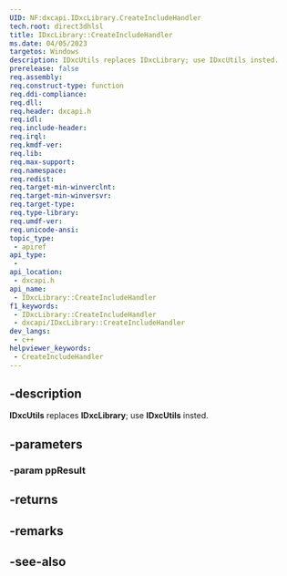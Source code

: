 ```yaml
---
UID: NF:dxcapi.IDxcLibrary.CreateIncludeHandler
tech.root: direct3dhlsl
title: IDxcLibrary::CreateIncludeHandler
ms.date: 04/05/2023
targetos: Windows
description: IDxcUtils replaces IDxcLibrary; use IDxcUtils insted.
prerelease: false
req.assembly: 
req.construct-type: function
req.ddi-compliance: 
req.dll: 
req.header: dxcapi.h
req.idl: 
req.include-header: 
req.irql: 
req.kmdf-ver: 
req.lib: 
req.max-support: 
req.namespace: 
req.redist: 
req.target-min-winverclnt: 
req.target-min-winversvr: 
req.target-type: 
req.type-library: 
req.umdf-ver: 
req.unicode-ansi: 
topic_type:
 - apiref
api_type:
 - 
api_location:
 - dxcapi.h
api_name:
 - IDxcLibrary::CreateIncludeHandler
f1_keywords:
 - IDxcLibrary::CreateIncludeHandler
 - dxcapi/IDxcLibrary::CreateIncludeHandler
dev_langs:
 - c++
helpviewer_keywords:
 - CreateIncludeHandler
---
```


## -description

**IDxcUtils** replaces **IDxcLibrary**; use **IDxcUtils** insted.

## -parameters

### -param ppResult

## -returns

## -remarks

## -see-also
